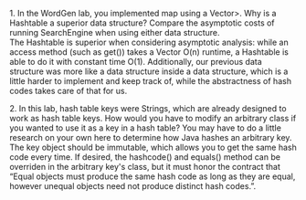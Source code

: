 <p> 1. In the WordGen lab, you implemented map using a Vector<Association<...>>. Why is a Hashtable a superior data structure? Compare the asymptotic costs of running SearchEngine when using either data structure. <br>
The Hashtable is superior when considering asymptotic analysis: while an access method (such as get()) takes a Vector O(n) runtime, a Hashtable is able to do it with constant time O(1). Additionally, our previous data structure was more like a data structure inside a data structure, which is a little harder to implement and keep track of, while the abstractness of hash codes takes care of that for us.
</p>

<p> 2. In this lab, hash table keys were Strings, which are already designed to work as hash table keys. How would you have to modify an arbitrary class if you wanted to use it as a key in a hash table? You may have to do a little research on your own here to determine how Java hashes an arbitrary key.<br>
The key object should be immutable, which allows you to get the same hash code every time. If desired, the hashcode() and equals() method can be overriden in the arbitrary key's class, but it must honor the contract that “Equal objects must produce the same hash code as long as they are equal, however unequal objects need not produce distinct hash codes.”.
</p>
